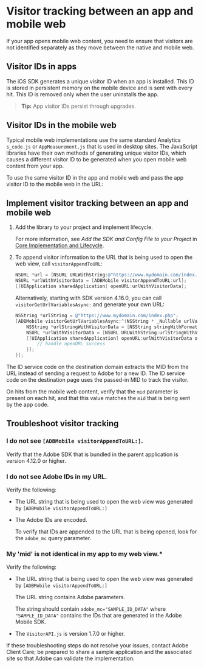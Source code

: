# Visitor tracking between an app and mobile web 

If your app opens mobile web content, you need to ensure that visitors are not identified separately as they move between the native and mobile web.

## Visitor IDs in apps

The iOS SDK generates a unique visitor ID when an app is installed. This ID is stored in persistent memory on the mobile device and is sent with every hit. This ID is removed only when the user uninstalls the app.

> **Tip:** App visitor IDs persist through upgrades.

## Visitor IDs in the mobile web

Typical mobile web implementations use the same standard Analytics `s_code.js` or `AppMeasurement.js` that is used in desktop sites. The JavaScript libraries have their own methods of generating unique visitor IDs, which causes a different visitor ID to be generated when you open mobile web content from your app.

To use the same visitor ID in the app and mobile web and pass the app visitor ID to the mobile web in the URL:

## Implement visitor tracking between an app and mobile web

1. Add the library to your project and implement lifecycle.

   For more information, see *Add the SDK and Config File to your Project* in [Core Implementation and Lifecycle](/docs/ios/getting-started/dev-qs.md).
1. To append visitor information to the URL that is being used to open the web view, call `visitorAppendToURL`: 

   ```objective-c
   NSURL *url = [NSURL URLWithString:@"https://www.mydomain.com/index.php"]; 
   NSURL *urlWithVisitorData = [ADBMobile visitorAppendToURL:url]; 
   [[UIApplication sharedApplication] openURL:urlWithVisitorData];
   ```

   Alternatively, starting with SDK version 4.16.0, you can call `visitorGetUrlVariablesAsync:` and generate your own URL:

   ```objective-c
   NSString *urlString = @"https://www.mydomain.com/index.php"; 
   [ADBMobile visitorGetUrlVariablesAsync:^(NSString * _Nullable urlVariables) { 
       NSString *urlStringWithVisitorData = [NSString stringWithFormat:@"%@?%@", urlString, urlVariables]; 
       NSURL *urlWithVisitorData = [NSURL URLWithString:urlStringWithVisitorData]; 
       [[UIApplication sharedApplication] openURL:urlWithVisitorData options:@{} completionHandler:^(BOOL success) { 
           // handle openURL success 
       }]; 
   }];
   ```

The ID service code on the destination domain extracts the MID from the URL instead of sending a request to Adobe for a new ID. The ID service code on the destination page uses the passed-in MID to track the visitor.

On hits from the mobile web content, verify that the `mid` parameter is present on each hit, and that this value matches the `mid` that is being sent by the app code.

## Troubleshoot visitor tracking

### I do not see `[ADBMobile visitorAppendToURL:]`.

  Verify that the Adobe SDK that is bundled in the parent application is version 4.12.0 or higher.

### I do not see Adobe IDs in my URL.

Verify the following:
  
* The URL string that is being used to open the web view was generated by  `[ADBMobile visitorAppendToURL:]` 
  
* The Adobe IDs are encoded. 
  
  To verify that IDs are appended to the URL that is being opened, look for the `adobe_mc` query parameter.

### My 'mid' is not identical in my app to my web view.*

  Verify the following: 
  
* The URL string that is being used to open the web view was generated by `[ADBMobile visitorAppendToURL:]` 

  The URL string contains Adobe parameters. 
  
  The string should contain `adobe_mc="SAMPLE_ID_DATA"` where `"SAMPLE_ID_DATA"` contains the IDs that are generated in the Adobe Mobile SDK.

* The `VisitorAPI.js` is version 1.7.0 or higher.
  
If these troubleshooting steps do not resolve your issues, contact Adobe Client Care; be prepared to share a sample application and the associated site so that Adobe can validate the implementation.

